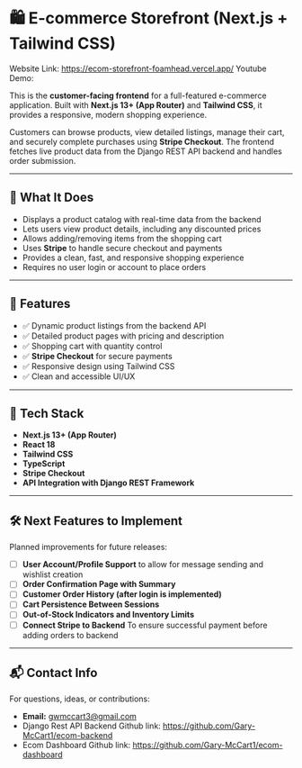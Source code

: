 # 🛍️ E-commerce Storefront (Next.js + Tailwind CSS)

Website Link: https://ecom-storefront-foamhead.vercel.app/
Youtube Demo: 

This is the **customer-facing frontend** for a full-featured e-commerce application. Built with **Next.js 13+ (App Router)** and **Tailwind CSS**, it provides a responsive, modern shopping experience.

Customers can browse products, view detailed listings, manage their cart, and securely complete purchases using **Stripe Checkout**. The frontend fetches live product data from the Django REST API backend and handles order submission.

---

## 🛒 What It Does

- Displays a product catalog with real-time data from the backend  
- Lets users view product details, including any discounted prices  
- Allows adding/removing items from the shopping cart  
- Uses **Stripe** to handle secure checkout and payments  
- Provides a clean, fast, and responsive shopping experience  
- Requires no user login or account to place orders  

---

## 🚀 Features

- ✅ Dynamic product listings from the backend API  
- ✅ Detailed product pages with pricing and description  
- ✅ Shopping cart with quantity control  
- ✅ **Stripe Checkout** for secure payments  
- ✅ Responsive design using Tailwind CSS  
- ✅ Clean and accessible UI/UX  

---

## 🧱 Tech Stack

- **Next.js 13+ (App Router)**  
- **React 18**  
- **Tailwind CSS**  
- **TypeScript**  
- **Stripe Checkout**  
- **API Integration with Django REST Framework**

---

## 🛠️ Next Features to Implement

Planned improvements for future releases:

- [ ] **User Account/Profile Support** to allow for message sending and wishlist creation
- [ ] **Order Confirmation Page with Summary**  
- [ ] **Customer Order History (after login is implemented)**  
- [ ] **Cart Persistence Between Sessions**  
- [ ] **Out-of-Stock Indicators and Inventory Limits**
- [ ] **Connect Stripe to Backend** To ensure successful payment before adding orders to backend

---

## 📬 Contact Info

For questions, ideas, or contributions:

- **Email:** gwmccart3@gmail.com
- Django Rest API Backend Github link: https://github.com/Gary-McCart1/ecom-backend
- Ecom Dashboard Github link: https://github.com/Gary-McCart1/ecom-dashboard

